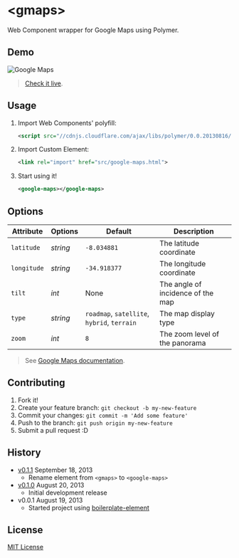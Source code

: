 # &lt;gmaps&gt;

Web Component wrapper for Google Maps using Polymer.

## Demo

![Google Maps](http://f.cl.ly/items/0i0f0Z34380T342R131Z/gmaps.png)

> [Check it live](http://eduardolundgren.github.io/google-maps).

## Usage

1. Import Web Components' polyfill:

	```xml
	<script src="//cdnjs.cloudflare.com/ajax/libs/polymer/0.0.20130816/polymer.min.js"></script>
	```

2. Import Custom Element:

	```xml
	<link rel="import" href="src/google-maps.html">
	```

3. Start using it!

	```xml
	<google-maps></google-maps>
	```

## Options

Attribute   | Options  | Default                                      | Description
---         | ---      | ---                                          | ---
`latitude`  | *string* | `-8.034881`                                  | The latitude coordinate
`longitude` | *string* | `-34.918377`                                 | The longitude coordinate
`tilt`      | *int*    | None                                         | The angle of incidence of the map
`type`      | *string* | `roadmap`, `satellite`, `hybrid`, `terrain`  | The map display type
`zoom`      | *int*    | `8`                                          | The zoom level of the panorama

> See [Google Maps documentation](https://developers.google.com/maps/documentation/javascript/reference).

## Contributing

1. Fork it!
2. Create your feature branch: `git checkout -b my-new-feature`
3. Commit your changes: `git commit -m 'Add some feature'`
4. Push to the branch: `git push origin my-new-feature`
5. Submit a pull request :D

## History

* [v0.1.1](https://github.com/eduardolundgren/google-maps/releases/tag/0.1.1) September 18, 2013
	* Rename element from `<gmaps>` to `<google-maps>`
* [v0.1.0](https://github.com/eduardolundgren/google-maps/releases/tag/0.1.0) August 20, 2013
	* Initial development release
* v0.0.1 August 19, 2013
	* Started project using [boilerplate-element](https://github.com/customelements/boilerplate-element)

## License

[MIT License](http://opensource.org/licenses/MIT)